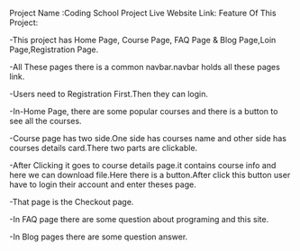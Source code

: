 Project Name :Coding School Project
Live Website Link: 
Feature Of This Project:

 -This project has Home Page, Course Page, FAQ Page & Blog Page,Loin Page,Registration Page.

 -All These pages there is a common navbar.navbar holds all these pages link.

 -Users need to Registration First.Then they can login.

 -In-Home Page, there are some popular courses and there is a button to see all the courses.

 -Course page has two side.One side has courses name and other side has courses details card.There two parts are clickable.

 -After Clicking it goes to course details page.it contains course info and here we can download file.Here there is a button.After click this button user have to login their account and enter theses page.

 -That page is the Checkout page.

 -In FAQ page there are some question about programing and this site.
 
 -In Blog pages there are some question answer.